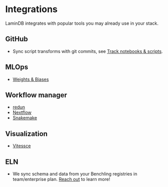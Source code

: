 # Integrations

LaminDB integrates with popular tools you may already use in your stack.

## GitHub

- Sync script transforms with git commits, see [Track notebooks & scripts](https://docs.lamin.ai/track#sync-script-transforms-with-github).

## MLOps

- [Weights & Biases](wandb)

## Workflow manager

- [redun](redun)
- [Nextflow](nextflow)
- [Snakemake](snakemake)

## Visualization

- [Vitessce](vitessce)

## ELN

- We sync schema and data from your Benchling registries in team/enterprise plan. [Reach out](https://lamin.ai/contact) to learn more!
